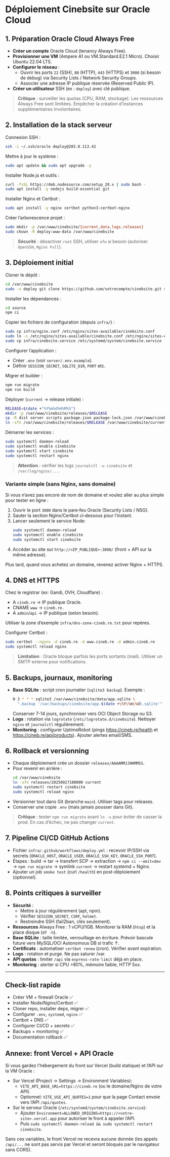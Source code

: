 # Déploiement Cinebsite sur Oracle Cloud

## 1. Préparation Oracle Cloud Always Free
- **Créer un compte** Oracle Cloud (tenancy Always Free).
- **Provisionner une VM** (Ampere A1 ou VM.Standard.E2.1 Micro). Choisir Ubuntu 22.04 LTS.
- **Configurer le réseau** :
  - Ouvrir les ports `22` (SSH), `80` (HTTP), `443` (HTTPS) et `3000` (si besoin de debug) via Security Lists / Network Security Groups.
  - Associer une adresse IP publique réservée (Reserved Public IP).
- **Créer un utilisateur** SSH (ex : `deploy`) avec clé publique.

> **Critique** : surveiller les quotas (CPU, RAM, stockage). Les ressources Always Free sont limitées. Empêcher la création d’instances supplémentaires involontaires.

## 2. Installation de la stack serveur
Connexion SSH :
```bash
ssh -i ~/.ssh/oracle deploy@203.0.113.42
```

Mettre à jour le système :
```bash
sudo apt update && sudo apt upgrade -y
```

Installer Node.js et outils :
```bash
curl -fsSL https://deb.nodesource.com/setup_20.x | sudo bash -
sudo apt install -y nodejs build-essential git
```

Installer Nginx et Certbot :
```bash
sudo apt install -y nginx certbot python3-certbot-nginx
```

Créer l’arborescence projet :
```bash
sudo mkdir -p /var/www/cinebsite/{current,data,logs,releases}
sudo chown -R deploy:www-data /var/www/cinebsite
```

> **Sécurité** : désactiver `root` SSH, utiliser `ufw` si besoin (autoriser `OpenSSH`, `Nginx Full`).

## 3. Déploiement initial
Cloner le dépôt :
```bash
cd /var/www/cinebsite
sudo -u deploy git clone https://github.com/votrecompte/cinebsite.git source
```

Installer les dépendances :
```bash
cd source
npm ci
```

Copier les fichiers de configuration (depuis `infra/`) :
```bash
sudo cp infra/nginx.conf /etc/nginx/sites-available/cinebsite.conf
sudo ln -s /etc/nginx/sites-available/cinebsite.conf /etc/nginx/sites-enabled/cinebsite.conf
sudo cp infra/cinebsite.service /etc/systemd/system/cinebsite.service
```

Configurer l’application :
- Créer `.env` (voir `server/.env.example`).
- Définir `SESSION_SECRET`, `SQLITE_DIR`, `PORT` etc.

Migrer et builder :
```bash
npm run migrate
npm run build
```

Déployer (`current` -> release initiale) :
```bash
RELEASE=$(date +"%Y%m%d%H%M%S")
mkdir -p /var/www/cinebsite/releases/$RELEASE
cp -R dist server scripts package.json package-lock.json /var/www/cinebsite/releases/$RELEASE
ln -sfn /var/www/cinebsite/releases/$RELEASE /var/www/cinebsite/current
```

Démarrer les services :
```bash
sudo systemctl daemon-reload
sudo systemctl enable cinebsite
sudo systemctl start cinebsite
sudo systemctl restart nginx
```

> **Attention** : vérifier les logs `journalctl -u cinebsite` et `/var/log/nginx/...`.

### Variante simple (sans Nginx, sans domaine)
Si vous n’avez pas encore de nom de domaine et voulez aller au plus simple pour tester en ligne :

1) Ouvrir le port `3000` dans le pare‑feu Oracle (Security Lists / NSG).
2) Sauter la section Nginx/Certbot ci‑dessous pour l’instant.
3) Lancer seulement le service Node:
   ```bash
   sudo systemctl daemon-reload
   sudo systemctl enable cinebsite
   sudo systemctl start cinebsite
   ```
4) Accéder au site sur `http://<IP_PUBLIQUE>:3000/` (front + API sur la même adresse).

Plus tard, quand vous achetez un domaine, revenez activer Nginx + HTTPS.

## 4. DNS et HTTPS
Chez le registrar (ex: Gandi, OVH, Cloudflare) :
- A `cineb.re` → IP publique Oracle.
- CNAME `www` → `cineb.re.`
- A `admin`/`api` → IP publique (selon besoin).

Utiliser la zone d’exemple `infra/dns-zone-cineb.re.txt` pour repères.

Configurer Certbot :
```bash
sudo certbot --nginx -d cineb.re -d www.cineb.re -d admin.cineb.re
sudo systemctl reload nginx
```

> **Limitation** : Oracle bloque parfois les ports sortants (mail). Utiliser un SMTP externe pour notifications.

## 5. Backups, journaux, monitoring
- **Base SQLite** : script cron journalier (`sqlite3 backup`). Exemple :
  ```bash
  0 3 * * * sqlite3 /var/www/cinebsite/data/app.sqlite \
    ".backup '/var/backups/cinebsite/app-$(date +\%Y\%m\%d).sqlite'"
  ```
  Conserver 7-14 jours, synchroniser vers OCI Object Storage ou S3.
- **Logs** : rotation via `logrotate` (`/etc/logrotate.d/cinebsite`). Nettoyer `nginx` et `journalctl` régulièrement.
- **Monitoring** : configurer UptimeRobot (pings https://cineb.re/health et https://cineb.re/api/products). Ajouter alertes email/SMS.

## 6. Rollback et versionning
- Chaque déploiement crée un dossier `releases/AAAAMMJJHHMMSS`.
- Pour revenir en arrière :
  ```bash
  cd /var/www/cinebsite
  ln -sfn releases/20250927180000 current
  sudo systemctl restart cinebsite
  sudo systemctl reload nginx
  ```
- Versionner tout dans Git (branche `main`). Utiliser tags pour releases.
- Conserver une copie `.env` (mais jamais pousser dans Git).

> **Critique** : tester `npm run migrate` avant `ln -s` pour éviter de casser la prod. En cas d’échec, ne pas changer `current`.

## 7. Pipeline CI/CD GitHub Actions
- Fichier `infra/.github/workflows/deploy.yml` : recevoir IP/SSH via secrets (`ORACLE_HOST`, `ORACLE_USER`, `ORACLE_SSH_KEY`, `ORACLE_SSH_PORT`).
- Étapes : build → tar → transfert SCP → extraction → `npm ci --omit=dev` → `npm run migrate` → symlink `current` → restart systemd + Nginx.
- Ajouter un job `smoke test` (curl `/health`) en post-déploiement (optionnel).

## 8. Points critiques à surveiller
- **Sécurité** :
  - Mettre à jour régulièrement (apt, npm).
  - Vérifier `SESSION_SECRET`, `CSRF`, `helmet`.
  - Restreindre SSH (fail2ban, clés seulement).
- **Ressources** Always Free : 1 vCPU/1GB. Monitorer la RAM (`htop`) et la place disque (`df -h`).
- **Base SQLite** : taille limitée, verrouillage en écriture. Prévoir bascule future vers MySQL/OCI Autonomous DB si trafic ↑.
- **Certificats** : automatiser `certbot renew` (cron). Vérifier avant expiration.
- **Logs** : rotation et purge. Ne pas saturer /var.
- **API quotas** : limiter `/api` via `express-rate-limit` déjà en place.
- **Monitoring** : alerter si CPU >80%, mémoire faible, HTTP 5xx.

---

## Check-list rapide
- Créer VM + firewall Oracle ✅
- Installer Node/Nginx/Certbot ✅
- Cloner repo, installer deps, migrer ✅
- Configurer `.env`, `systemd`, `nginx` ✅
- Certbot + DNS ✅
- Configurer CI/CD + secrets ✅
- Backups + monitoring ✅
- Documentation rollback ✅

## Annexe: front Vercel + API Oracle

Si vous gardez l’hébergement du front sur Vercel (build statique) et l’API sur la VM Oracle :

- Sur Vercel (Project → Settings → Environment Variables):
  - `VITE_API_BASE_URL=https://cineb.re` (ou le domaine/Nginx de votre API).
  - Optionnel: `VITE_USE_API_QUOTES=1` pour que la page Contact envoie vers l’API `/api/quotes`.
- Sur le serveur Oracle (`/etc/systemd/system/cinebsite.service`):
  - Ajouter `Environment=ALLOWED_ORIGINS=https://<votre-site>.vercel.app` pour autoriser le front à appeler l’API.
  - Puis `sudo systemctl daemon-reload && sudo systemctl restart cinebsite`.

Sans ces variables, le front Vercel ne recevra aucune donnée (les appels `/api/...` ne sont pas servis par Vercel et seront bloqués par le navigateur sans CORS).
